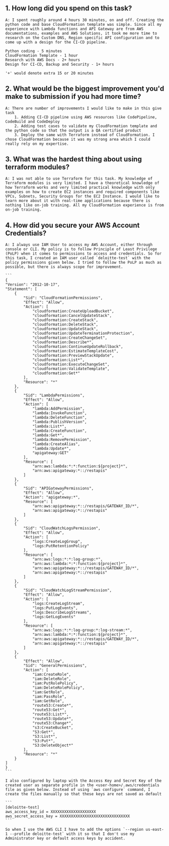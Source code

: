 ## 1. How long did you spend on this task?
    A: I spent roughly around 4 hours 30 minutes, on and off. Creating the python code and base CloudFormation template was simple. Since all my experience with Lambda functions and API Gateway are from AWS documentations, examples and AWS Solutions, it took me more time to research on the Custom DNS, Region specific API configuration and to come up with a design for the CI-CD pipeline.

    Python coding - 5 minutes
    CloudFormation Template - 1 hour
    Research with AWS Docs - 2+ hours
    Design for CI-CD, Backup and Security - 1+ hours

    '+' would denote extra 15 or 20 minutes

## 2. What would be the biggest improvement you'd make to submission if you had more time?
    A: There are number of improvements I would like to make in this give task
        1. Adding CI-CD pipeline using AWS resources like CodePipeline, CodeBuild and CodeDeploy
        2. Adding test cases to validate my CloudFormation template and the python code so that the output is a QA certified product
        3. Deploy the same with Terraform instead of CloudFormation. I chose CloudFormation because it was my strong area which I could really rely on my expertise.

## 3. What was the hardest thing about using terraform modules?
    A: I was not able to use Terraform for this task. My knowledge of Terraform modules is very limited. I have a theoretical knowledge of how Terraform works and very limited practical knowledge with only examples on how to create EC2 instances and required components like VPCs, Subnets, Security Groups for the EC2 Instance. I would like to learn more about it with real-time applications because there is nothing like on-job training. All my CloudFormation experience is from on-job training.

## 4. How did you secure your AWS Account Credentials?
    A: I always use IAM User to access my AWS Account, either through console or CLI. My policy is to follow Principle of Least Privilege (PoLP) when it comes to permissions to access and credentials. So for this task, I created an IAM user called `deloitte-test` with the policy permissions given below. I tried to follow the PoLP as much as possible, but there is always scope for improvement.

    ```
    {
    "Version": "2012-10-17",
    "Statement": [
        {
            "Sid": "CloudFormationPermissions",
            "Effect": "Allow",
            "Action": [
                "cloudformation:CreateUploadBucket",
                "cloudformation:CancelUpdateStack",
                "cloudformation:CreateStack",
                "cloudformation:DeleteStack",
                "cloudformation:UpdateStack",
                "cloudformation:UpdateTerminationProtection",
                "cloudformation:CreateChangeSet",
                "cloudformation:Describe*",
                "cloudformation:ContinueUpdateRollback",
                "cloudformation:EstimateTemplateCost",
                "cloudformation:PreviewStackUpdate",
                "cloudformation:List*",
                "cloudformation:ExecuteChangeSet",
                "cloudformation:ValidateTemplate",
                "cloudformation:Get*"
            ],
            "Resource": "*"
        },
        {
            "Sid": "LambdaPermissions",
            "Effect": "Allow",
            "Action": [
                "lambda:AddPermission",
                "lambda:InvokeFunction",
                "lambda:DeleteFunction",
                "lambda:PublishVersion",
                "lambda:List*",
                "lambda:CreateFunction",
                "lambda:Get*",
                "lambda:RemovePermission",
                "lambda:CreateAlias",
                "lambda:Update*",
                "apigateway:GET"
            ],
            "Resource": [
                "arn:aws:lambda:*:*:function:${project}*",
                "arn:aws:apigateway:*::/restapis"
            ]
        },
        {
            "Sid": "APIGatewayPermissions",
            "Effect": "Allow",
            "Action": "apigateway:*",
            "Resource": [
                "arn:aws:apigateway:*::/restapis/GATEWAY_ID/*",
                "arn:aws:apigateway:*::/restapis"
            ]
        },
        {
            "Sid": "CloudWatchLogsPermission",
            "Effect": "Allow",
            "Action": [
                "logs:CreateLogGroup",
                "logs:PutRetentionPolicy"
            ],
            "Resource": [
                "arn:aws:logs:*:*:log-group:*",
                "arn:aws:lambda:*:*:function:${project}*",
                "arn:aws:apigateway:*::/restapis/GATEWAY_ID/*",
                "arn:aws:apigateway:*::/restapis"
            ]
        },
        {
            "Sid": "CloudWatchLogStreamPermission",
            "Effect": "Allow",
            "Action": [
                "logs:CreateLogStream",
                "logs:PutLogEvents",
                "logs:DescribeLogStreams",
                "logs:GetLogEvents"
            ],
            "Resource": [
                "arn:aws:logs:*:*:log-group:*:log-stream:*",
                "arn:aws:lambda:*:*:function:${project}*",
                "arn:aws:apigateway:*::/restapis/GATEWAY_ID/*",
                "arn:aws:apigateway:*::/restapis"
            ]
        },
        {
            "Effect": "Allow",
            "Sid": "GeneralPermissions",
            "Action": [
                "iam:CreateRole",
                "iam:DeleteRole",
                "iam:PutRolePolicy",
                "iam:DeleteRolePolicy",
                "iam:GetRole",
                "iam:PassRole",
                "iam:GetRole",
                "route53:Create*",
                "route53:Get*",
                "route53:List*",
                "route53:Update*",
                "route53:Change*",
                "s3:CreateBucket",
                "S3:Get*",
                "S3:List*",
                "S3:Put*",
                "S3:DeleteObject*"
            ],
            "Resource": "*"
        }
    ]
    }
    ```

    I also configured by laptop with the Access Key and Secret Key of the created user as separate profile in the <user-home>/.aws/credentials file as given below. Instead of using `aws configure` command, I create the files manually so that these keys are not saved as default

    ```
    [deloitte-test]
    aws_access_key_id = XXXXXXXXXXXXXXXXXXXX
    aws_secret_access_key = XXXXXXXXXXXXXXXXXXXXXXXXXXXXXXX
    ```

    So when I use the AWS CLI I have to add the options `--region us-east-1 --profile deloitte-test` with it so that I don't use my Administrator key or default access keys by accident.
